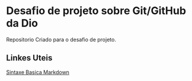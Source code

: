 #  Desafio de projeto sobre Git/GitHub da Dio
Repositorio  Criado para o desafio  de projeto.

## Linkes  Uteis 
[Sintaxe Basica Markdown](https://www.markdownguide.org/basic-syntax/)

